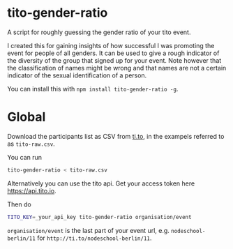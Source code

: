 # tito-gender-ratio

A script for roughly guessing the gender ratio of your tito event.

I created this for gaining insights of how successful I was promoting the event
for people of all genders. It can be used to give a rough indicator of the diversity
of the group that signed up for your event. Note however that the classification of
names might be wrong and that names are not a certain indicator of the sexual
identification of a person.


You can install this with `npm install tito-gender-ratio -g`.

# Global

Download the participants list as CSV from [ti.to](https://ti.to/home),
in the exampels referred to as `tito-raw.csv`.

You can run
```sh
tito-gender-ratio < tito-raw.csv
```

Alternatively you can use the tito api. Get your access token here https://api.tito.io.

Then do
```sh
TITO_KEY=_your_api_key tito-gender-ratio organisation/event
```

`organisation/event` is the last part of your event url, e.g. `nodeschool-berlin/11`
for `http://ti.to/nodeschool-berlin/11`.
